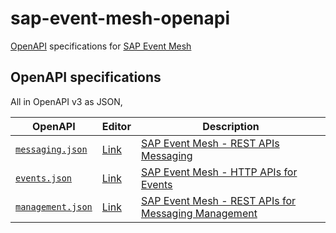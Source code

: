 # sap-event-mesh-openapi
[OpenAPI](https://www.openapis.org) specifications for [SAP Event Mesh](https://discovery-center.cloud.sap/serviceCatalog/event-mesh?region=all)

## OpenAPI specifications

All in OpenAPI v3 as JSON,

| OpenAPI           | Editor  | Description |
| -----------       | ------- | ------- |
| [`messaging.json`](./src/messaging.json) | [Link](https://petstore.swagger.io/?url=sdfsd) | [SAP Event Mesh - REST APIs Messaging](https://help.sap.com/doc/3dfdf81b17b744ea921ce7ad464d1bd7/Cloud/en-US/messagingrest-api-spec.html) |
| [`events.json`](./src/events.json)     | [Link](https://petstore.swagger.io/?url=sdfsd) | [SAP Event Mesh - HTTP APIs for Events](https://help.sap.com/doc/fd3cd59dbc8a4375ab433bcae35c7332/Cloud/en-US/restapisforevents.html) |
| [`management.json`](./src/management.json) | [Link](https://petstore.swagger.io/?url=sdfsd) | [SAP Event Mesh - REST APIs for Messaging Management](https://help.sap.com/doc/75c9efd00fc14183abc4c613490c53f4/Cloud/en-US/rest-management-messaging.html) |
